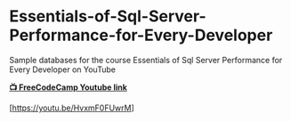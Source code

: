 # Essentials-of-Sql-Server-Performance-for-Every-Developer
Sample databases for the course Essentials of Sql Server Performance for Every Developer on YouTube

**[📺 FreeCodeCamp Youtube link](https://youtu.be/HvxmF0FUwrM)**

[<https://youtu.be/HvxmF0FUwrM>]

